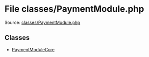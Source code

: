 File classes/PaymentModule.php
=========

Source: [classes/PaymentModule.php](https://github.com/PrestaShop/PrestaShop/blob/1.5.6.0/classes/PaymentModule.php)


Classes
-------

* [PaymentModuleCore](class.PaymentModuleCore.md)

